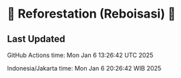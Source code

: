 
# 🌳 Reforestation (Reboisasi) 🌲

## Last Updated

GitHub Actions time: Mon Jan  6 13:26:42 UTC 2025

Indonesia/Jakarta time: Mon Jan  6 20:26:42 WIB 2025
